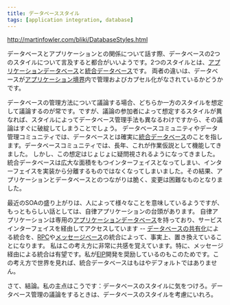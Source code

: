 ```yaml
---
title: データベーススタイル
tags: [application integration, database]
---
```


http://martinfowler.com/bliki/DatabaseStyles.html

データベースとアプリケーションとの関係について話す際、データベースの2つのスタイルについて言及すると都合がいいようです。2つのスタイルとは、[アプリケーションデータベース](/ApplicationDatabase)と[統合データベース](/IntegrationDatabase)です。
両者の違いは、データベースが[アプリケーション境界](/ApplicationBoundary)内で管理およびカプセル化がなされているかどうかです。

データベースの管理方法について議論する場合、どちらか一方のスタイルを想定して議論するのが常です。ですが、議論の参加者によって想定するスタイルが異なれば、スタイルによってデータベース管理手法も異なるわけですから、その議論はすぐに破綻してしまうことでしょう。
データベースコミュニティやデータ管理コミュニティでは、データベースとは確実に[統合データベース](/IntegrationDatabase)のことを指します。データベースコミュニティでは、長年、これが作業仮説として機能してきました。
しかし、この想定はじょじょに疑問視されるようになってきました。統合データベースは広大な面積をもつインターフェイスとなってしまい、インターフェイスを実装から分離するものではなくなってしまいました。その結果、アプリケーションとデータベースとのつながりは脆く、変更は困難なものとなりました。

最近のSOAの盛り上がりは、人によって様々なことを意味しているようですが、もっともらしい話としては、自律アプリケーションの台頭があります。
自律アプリケーションは専用の[アプリケーションデータベース](ApplicationDatabase)を持っており、サービスインターフェイスを経由してアクセスしています -- [データベースの共有化](http://www.enterpriseintegrationpatterns.com/SharedDataBaseIntegration.html)による統合を、[RPC](http://www.enterpriseintegrationpatterns.com/EncapsulatedSynchronousIntegration.html)や[メッセージベース](http://www.enterpriseintegrationpatterns.com/Messaging.html)の統合によって、事実上、置き換えていることになります。
私はこの考え方に非常に共感を覚えています。特に、メッセージ経由による統合は有望です。私が[EIP](http://martinfowler.com/books.html#eip)開発を奨励しているのもこのためです。この考え方で世界を見れば、統合データベースはもはやデフォルトではありません。

さて、結論。私の主点はこうです：データベースのスタイルに気をつけろ。データベース管理の議論をするときは、データベースのスタイルを考慮にいれろ。
